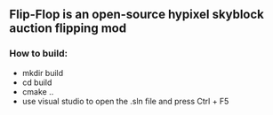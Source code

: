 ## Flip-Flop is an open-source hypixel skyblock auction flipping mod

### How to build:
- mkdir build
- cd build
- cmake ..
- use visual studio to open the .sln file and press Ctrl + F5